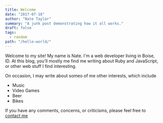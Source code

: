 ```yaml
---
title: Welcome
date: "2017-07-18"
author: "Nate Taylor"
summary: "A junk post demonstrating how it all works."
draft: false
tags:
  - random
path: "/hello-world/"
---
```


Welcome to my site! My name is Nate. I'm a web developer living in Boise, ID.
At this blog, you'll mostly me find me writing about Ruby and JavaScript, or other web stuff I find interesting.

On occasion, I may write about someo of me other interests, which include

- Music
- Video Games
- Beer
- Bikes

If you have any comments, concerns, or criticisms, please feel free to [contact me](mailto:nathantaylor89@gmail.com)

